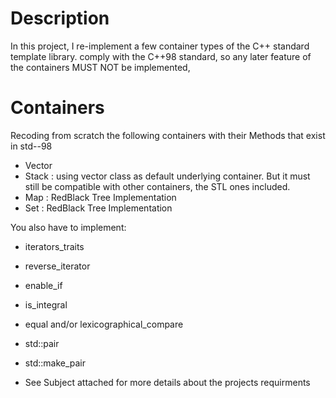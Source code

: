 # Description
In this project, I re-implement a few container types of the C++ standard template library. comply with the C++98 standard, so any later feature of the containers MUST NOT be implemented, 

# Containers
Recoding from scratch the following containers with their Methods that exist in std--98

- Vector
- Stack : using vector class as default underlying container. But it must still be compatible with other containers, the STL ones included.
- Map : RedBlack Tree Implementation  
- Set : RedBlack Tree Implementation  

You also have to implement:
- iterators_traits
- reverse_iterator
- enable_if
- is_integral
- equal and/or lexicographical_compare
- std::pair
- std::make_pair

- See Subject attached for more details about the projects requirments
